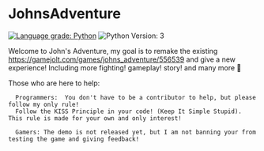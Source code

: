 # JohnsAdventure

[![Language grade: Python](https://img.shields.io/lgtm/grade/python/g/Marios325346/JohnsAdventure.svg?logo=lgtm&logoWidth=18)](https://lgtm.com/projects/g/Marios325346/JohnsAdventure/context:python) ![Python Version: 3](https://camo.githubusercontent.com/7bd92a3fe06a0419e93f81a09888a1f8a2ca0837d51dcb739356dddd537c1b73/68747470733a2f2f696d672e736869656c64732e696f2f62616467652f707974686f6e2d332d626c75652e7376673f763d31)

Welcome to John's Adventure, my goal is to remake the existing https://gamejolt.com/games/johns_adventure/556539 and give a new experience! Including more fighting! gameplay! story! and many more 👀


Those who are here to help:

      Programmers:  You don't have to be a contributor to help, but please follow my only rule!
      Follow the KISS Principle in your code! (Keep It Simple Stupid). This rule is made for your own and only interest!
      
      Gamers: The demo is not released yet, but I am not banning your from testing the game and giving feedback!
